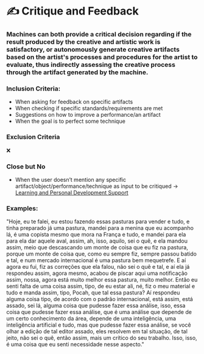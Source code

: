 # ✍ Critique and Feedback

### Machines can both provide a critical decision regarding if the result produced by the creative and artistic work is satisfactory, or autonomously generate creative artifacts based on the artist's processes and procedures for the artist to evaluate, thus indirectly assessing the creative process through the artifact generated by the machine.

### Inclusion Criteria:

* When asking for feedback on specific artifacts
* When checking if specific standards/requirements are met
* Suggestions on how to improve a performance/an artifact
* When the goal is to perfect some technique

### Exclusion Criteria

❌

### Close but No

* When the user doesn’t mention any specific artifact/object/performance/technique as input to be critiqued → [Learning and Personal Development Support](https://github.com/Superar/POCA/blob/main/Codebook/learning-and-personal-development-support.md)

### Examples:

"Hoje, eu te falei, eu estou fazendo essas pasturas para vender e tudo, e tinha preparado já uma pastura, mandei para a menina que eu acompanho lá, é uma copista mesmo que mora na França e tudo, e mandei para ela para ela dar aquele aval, assim, ah, isso, aquilo, sei o quê, e ela mandou assim, meio que descascando um monte de coisa que eu fiz na pastura, porque um monte de coisa que, como eu sempre fiz, sempre passou batido e tal, e num mercado internacional é uma pastura bem mequetrefe. E aí agora eu fui, fiz as correções que ela falou, não sei o quê e tal, e aí ela já respondeu assim, agora mesmo, acabou de piscar aqui uma notificação assim, nossa, agora está muito melhor essa pastura, muito melhor. Então eu senti falta de uma coisa assim, tipo, de eu estar ali, né, fiz o meu material e tudo e manda assim, tipo, Pocah, que tal essa pastura? Aí respondeu alguma coisa tipo, de acordo com o padrão internacional, está assim, está assado, sei lá, alguma coisa que pudesse fazer essa análise, isso, essa coisa que pudesse fazer essa análise, que é uma análise que depende de um certo conhecimento da área, depende de uma inteligência, uma inteligência artificial e tudo, mas que pudesse fazer essa análise, se você olhar a edição de tal editor assado, eles resolvem em tal situação, de tal jeito, não sei o quê, então assim, mais um crítico do seu trabalho. Isso, isso, é uma coisa que eu senti necessidade nesse aspecto."
